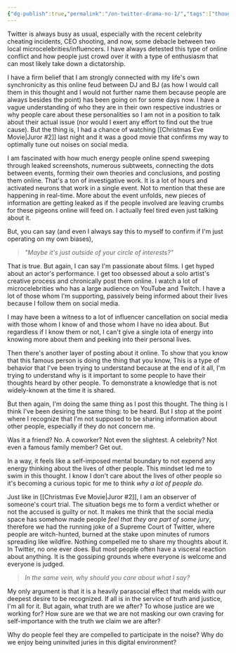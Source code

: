 ```yaml
---
{"dg-publish":true,"permalink":"/on-twitter-drama-no-1/","tags":["thoughs","media","observations"],"noteIcon":"","created":"2024-12-25"}
---
```


Twitter is always busy as usual, especially with the recent celebrity cheating incidents, CEO shooting, and now, some debacle between two local microcelebrities/influencers. I have always detested this type of online conflict and how people just crowd over it with a type of enthusiasm that can most likely take down a dictatorship.

I have a firm belief that I am strongly connected with my life's own synchronicity as this online feud between DJ and BJ (as how I would call them in this thought and I would not further name them because people are always besides the point) has been going on for some days now. I have a vague understanding of who they are in their own respective industries or why people care about these personalities so I am not in a position to talk about their actual issue (nor would I exert any effort to find out the true cause). But the thing is, I had a chance of watching [[Christmas Eve Movie\|Juror #2]] last night and it was a good movie that confirms my way to optimally tune out noises on social media.

I am fascinated with how much energy people online spend sweeping through leaked screenshots, numerous subtweets, connecting the dots between events, forming their own theories and conclusions, and posting them online. That's a ton of investigative work. It is a lot of hours and activated neurons that work in a single event. Not to mention that these are happening in real-time. More about the event unfolds, new pieces of information are getting leaked as if the people involved are leaving crumbs for these pigeons online will feed on. I actually feel tired even just talking about it.

But, you can say (and even I always say this to myself to confirm if I'm just operating on my own biases), 

> *"Maybe it's just outside of your circle of interests?"*

That is true. But again, I can say I'm passionate about films. I get hyped about an actor's performance. I get too obsessed about a solo artist's creative process and chronically post them online. I watch a lot of microcelebrities who has a large audience on YouTube and Twitch. I have a lot of those whom I'm supporting, passively being informed about their lives because I follow them on social media.

I may have been a witness to a lot of influencer cancellation on social media with those whom I know of and those whom I have no idea about. But regardless if I know them or not, I can't give a single iota of energy into knowing more about them and peeking into their personal lives.

Then there's another layer of posting about it online. To show that you know that this famous person is doing the thing that you know, This is a type of behavior that I've been trying to understand because at the end of it all, I'm trying to understand why is it important to some people to have their thoughts heard by other people. To demonstrate a knowledge that is not widely-known at the time it is shared.

But then again, I'm doing the same thing as I post this thought. The thing is I think I've been desiring the same thing: to be heard. But I stop at the point where I recognize that I'm not supposed to be sharing information about other people, especially if they do not concern me. 

Was it a friend? No. A coworker? Not even the slightest. A celebrity? Not even a famous family member? Get out.

In a way, it feels like a self-imposed mental boundary to not expend any energy thinking about the lives of other people. This mindset led me to swim in this thought. I know I don't care about the lives of other people so it's becoming a curious topic for me to think *why a lot of people do.*

Just like in [[Christmas Eve Movie\|Juror #2]], I am an observer of someone's court trial. The situation begs me to form a verdict whether or not the accused is guilty or not. It makes me think that the social media space has somehow made people *feel that they are part of some jury*, therefore we had the running joke of a Supreme Court of Twitter, where people are witch-hunted, burned at the stake upon minutes of rumors spreading like wildfire. Nothing compelled me to share my thoughts about it. In Twitter, no one ever does. But most people often have a visceral reaction about anything. It is the gossiping grounds where everyone is welcome and everyone is judged.

> *In the same vein, why should you care about what I say?*

My only argument is that it is a heavily parasocial effect that melds with our deepest desire to be recognized. If all is in the service of truth and justice, I'm all for it. But again, what truth are we after? To whose justice are we working for? How sure are we that we are not masking our own craving for self-importance with the truth we claim we are after?

Why do people feel they are compelled to participate in the noise? Why do we enjoy being uninvited juries in this digital environment?